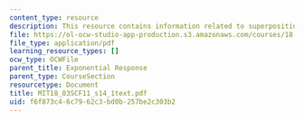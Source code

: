 ```yaml
---
content_type: resource
description: This resource contains information related to superposition.
file: https://ol-ocw-studio-app-production.s3.amazonaws.com/courses/18-03sc-differential-equations-fall-2011/f6f873c46c7962c3bd0b257be2c303b2_MIT18_03SCF11_s14_1text.pdf
file_type: application/pdf
learning_resource_types: []
ocw_type: OCWFile
parent_title: Exponential Response
parent_type: CourseSection
resourcetype: Document
title: MIT18_03SCF11_s14_1text.pdf
uid: f6f873c4-6c79-62c3-bd0b-257be2c303b2
---
```

